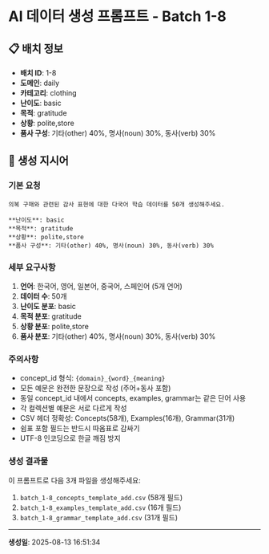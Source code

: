 # AI 데이터 생성 프롬프트 - Batch 1-8

## 📋 배치 정보

- **배치 ID**: 1-8
- **도메인**: daily
- **카테고리**: clothing
- **난이도**: basic
- **목적**: gratitude
- **상황**: polite,store
- **품사 구성**: 기타(other) 40%, 명사(noun) 30%, 동사(verb) 30%

## 🎯 생성 지시어

### 기본 요청
```
의복 구매와 관련된 감사 표현에 대한 다국어 학습 데이터를 50개 생성해주세요.

**난이도**: basic
**목적**: gratitude
**상황**: polite,store
**품사 구성**: 기타(other) 40%, 명사(noun) 30%, 동사(verb) 30%
```

### 세부 요구사항

1. **언어**: 한국어, 영어, 일본어, 중국어, 스페인어 (5개 언어)
2. **데이터 수**: 50개
3. **난이도 분포**: basic
4. **목적 분포**: gratitude
5. **상황 분포**: polite,store
6. **품사 분포**: 기타(other) 40%, 명사(noun) 30%, 동사(verb) 30%

### 주의사항

- concept_id 형식: `{domain}_{word}_{meaning}`
- 모든 예문은 완전한 문장으로 작성 (주어+동사 포함)
- 동일 concept_id 내에서 concepts, examples, grammar는 같은 단어 사용
- 각 컬렉션별 예문은 서로 다르게 작성
- CSV 헤더 정확성: Concepts(58개), Examples(16개), Grammar(31개)
- 쉼표 포함 필드는 반드시 따옴표로 감싸기
- UTF-8 인코딩으로 한글 깨짐 방지

### 생성 결과물

이 프롬프트로 다음 3개 파일을 생성해주세요:
1. `batch_1-8_concepts_template_add.csv` (58개 필드)
2. `batch_1-8_examples_template_add.csv` (16개 필드)  
3. `batch_1-8_grammar_template_add.csv` (31개 필드)

---

**생성일**: 2025-08-13 16:51:34
